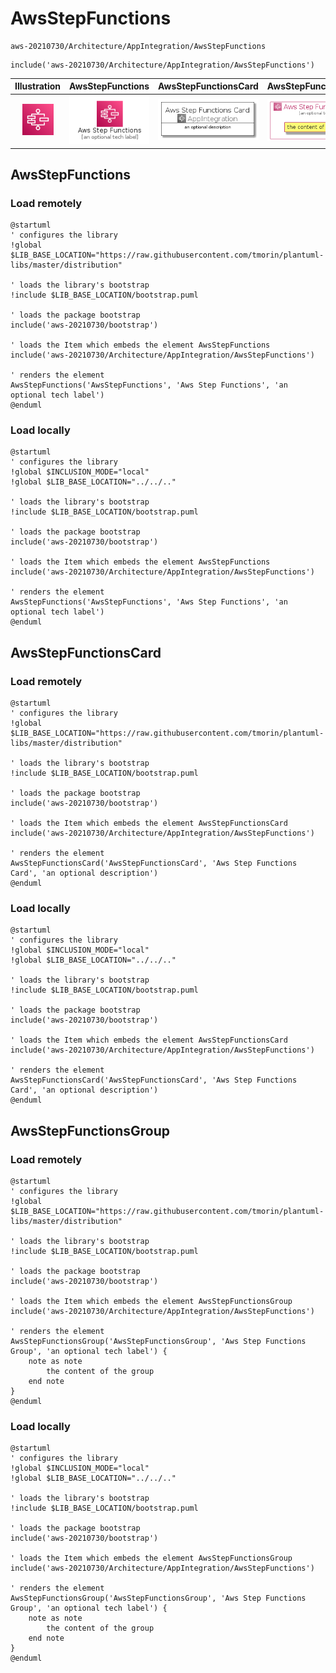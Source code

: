 # AwsStepFunctions


```text
aws-20210730/Architecture/AppIntegration/AwsStepFunctions
```

```text
include('aws-20210730/Architecture/AppIntegration/AwsStepFunctions')
```



| Illustration | AwsStepFunctions | AwsStepFunctionsCard | AwsStepFunctionsGroup |
| :---: | :---: | :---: | :---: |
| ![illustration for Illustration](../../../aws-20210730/Architecture/AppIntegration/AwsStepFunctions.png) | ![illustration for AwsStepFunctions](../../../aws-20210730/Architecture/AppIntegration/AwsStepFunctions.Local.png) | ![illustration for AwsStepFunctionsCard](../../../aws-20210730/Architecture/AppIntegration/AwsStepFunctionsCard.Local.png) | ![illustration for AwsStepFunctionsGroup](../../../aws-20210730/Architecture/AppIntegration/AwsStepFunctionsGroup.Local.png) |




## AwsStepFunctions

### Load remotely
```plantuml
@startuml
' configures the library
!global $LIB_BASE_LOCATION="https://raw.githubusercontent.com/tmorin/plantuml-libs/master/distribution"

' loads the library's bootstrap
!include $LIB_BASE_LOCATION/bootstrap.puml

' loads the package bootstrap
include('aws-20210730/bootstrap')

' loads the Item which embeds the element AwsStepFunctions
include('aws-20210730/Architecture/AppIntegration/AwsStepFunctions')

' renders the element
AwsStepFunctions('AwsStepFunctions', 'Aws Step Functions', 'an optional tech label')
@enduml
```

### Load locally
```plantuml
@startuml
' configures the library
!global $INCLUSION_MODE="local"
!global $LIB_BASE_LOCATION="../../.."

' loads the library's bootstrap
!include $LIB_BASE_LOCATION/bootstrap.puml

' loads the package bootstrap
include('aws-20210730/bootstrap')

' loads the Item which embeds the element AwsStepFunctions
include('aws-20210730/Architecture/AppIntegration/AwsStepFunctions')

' renders the element
AwsStepFunctions('AwsStepFunctions', 'Aws Step Functions', 'an optional tech label')
@enduml
```

## AwsStepFunctionsCard

### Load remotely
```plantuml
@startuml
' configures the library
!global $LIB_BASE_LOCATION="https://raw.githubusercontent.com/tmorin/plantuml-libs/master/distribution"

' loads the library's bootstrap
!include $LIB_BASE_LOCATION/bootstrap.puml

' loads the package bootstrap
include('aws-20210730/bootstrap')

' loads the Item which embeds the element AwsStepFunctionsCard
include('aws-20210730/Architecture/AppIntegration/AwsStepFunctions')

' renders the element
AwsStepFunctionsCard('AwsStepFunctionsCard', 'Aws Step Functions Card', 'an optional description')
@enduml
```

### Load locally
```plantuml
@startuml
' configures the library
!global $INCLUSION_MODE="local"
!global $LIB_BASE_LOCATION="../../.."

' loads the library's bootstrap
!include $LIB_BASE_LOCATION/bootstrap.puml

' loads the package bootstrap
include('aws-20210730/bootstrap')

' loads the Item which embeds the element AwsStepFunctionsCard
include('aws-20210730/Architecture/AppIntegration/AwsStepFunctions')

' renders the element
AwsStepFunctionsCard('AwsStepFunctionsCard', 'Aws Step Functions Card', 'an optional description')
@enduml
```

## AwsStepFunctionsGroup

### Load remotely
```plantuml
@startuml
' configures the library
!global $LIB_BASE_LOCATION="https://raw.githubusercontent.com/tmorin/plantuml-libs/master/distribution"

' loads the library's bootstrap
!include $LIB_BASE_LOCATION/bootstrap.puml

' loads the package bootstrap
include('aws-20210730/bootstrap')

' loads the Item which embeds the element AwsStepFunctionsGroup
include('aws-20210730/Architecture/AppIntegration/AwsStepFunctions')

' renders the element
AwsStepFunctionsGroup('AwsStepFunctionsGroup', 'Aws Step Functions Group', 'an optional tech label') {
    note as note
        the content of the group
    end note
}
@enduml
```

### Load locally
```plantuml
@startuml
' configures the library
!global $INCLUSION_MODE="local"
!global $LIB_BASE_LOCATION="../../.."

' loads the library's bootstrap
!include $LIB_BASE_LOCATION/bootstrap.puml

' loads the package bootstrap
include('aws-20210730/bootstrap')

' loads the Item which embeds the element AwsStepFunctionsGroup
include('aws-20210730/Architecture/AppIntegration/AwsStepFunctions')

' renders the element
AwsStepFunctionsGroup('AwsStepFunctionsGroup', 'Aws Step Functions Group', 'an optional tech label') {
    note as note
        the content of the group
    end note
}
@enduml
```

